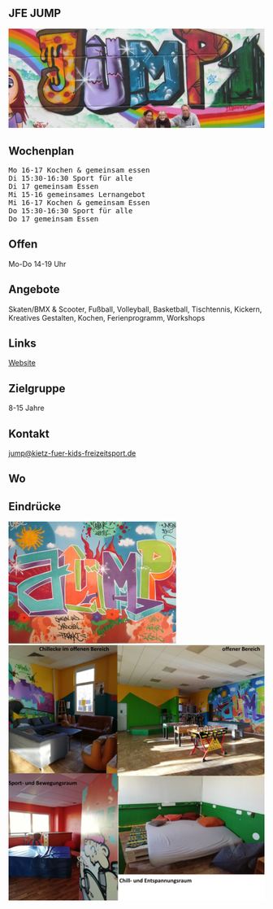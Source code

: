 ## JFE JUMP
<img id="topmedia" src="images/Jump/1.jpg" />

## Wochenplan
<pre id="weeklyschedule">
Mo 16-17 Kochen & gemeinsam essen
Di 15:30-16:30 Sport für alle
Di 17 gemeinsam Essen
Mi 15-16 gemeinsames Lernangebot
Mi 16-17 Kochen & gemeinsam Essen
Do 15:30-16:30 Sport für alle
Do 17 gemeinsam Essen
</pre>

## Offen
Mo-Do 14-19 Uhr

## Angebote
<p id="activities">
Skaten/BMX & Scooter, Fußball, Volleyball, Basketball, Tischtennis, Kickern, Kreatives Gestalten, Kochen, Ferienprogramm, Workshops
</p>

## Links
<a target="_blank" href="http://jump.kietz-fuer-kids-freizeitsport.de/">Website</a>

## Zielgruppe
8-15 Jahre

## Kontakt
[jump@kietz-fuer-kids-freizeitsport.de](mailto:jump@kietz-fuer-kids-freizeitsport.de)

## Wo
<div id="gmap"></div>
<script>window.onload = showMap('Schweriner Ring 27, 13059 Berlin', 0, 'gmap_mini')</script>

## Eindrücke
<div class="mediacontainer">
  <img src="images/Jump/JUMP.jpg" />
  <img src="images/Jump/2.jpg" />
</div>
